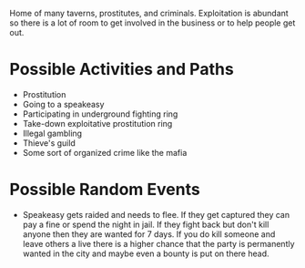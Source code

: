 Home of many taverns, prostitutes, and criminals. Exploitation is abundant so there is a lot of room to get involved in the business or to help people get out.

# Possible Activities and Paths
- Prostitution
- Going to a speakeasy
- Participating in underground fighting ring
- Take-down exploitative prostitution ring
- Illegal gambling
- Thieve's guild
- Some sort of organized crime like the mafia
# Possible Random Events
- Speakeasy gets raided and needs to flee. If they get captured they can pay a fine or spend the night in jail. If they fight back but don't kill anyone then they are wanted for 7 days. If you do kill someone and leave others a live there is a higher chance that the party is permanently wanted in the city and maybe even a bounty is put on there head.